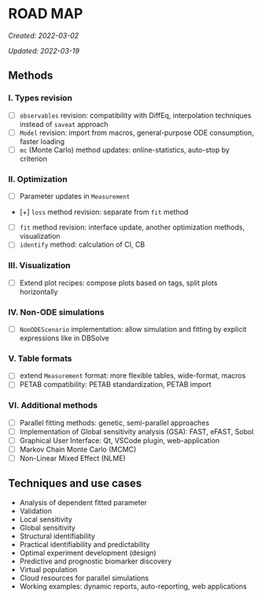 # ROAD MAP

_Created: 2022-03-02_

_Updated: 2022-03-19_

## Methods

### I. Types revision

- [ ] `observables` revision: compatibility with DiffEq, interpolation techniques instead of `saveat` approach
- [ ] `Model` revision: import from macros, general-purpose ODE consumption, faster loading
- [ ] `mc` (Monte Carlo) method updates: online-statistics, auto-stop by criterion

### II. Optimization

- [ ] Parameter updates in `Measurement`
- [+] `loss` method revision: separate from `fit` method
- [ ] `fit` method revision: interface update, another optimization methods, visualization
- [ ] `identify` method: calculation of CI, CB

### III. Visualization

- [ ] Extend plot recipes: compose plots based on tags, split plots horizontally

### IV. Non-ODE simulations

- [ ] `NonODEScenario` implementation: allow simulation and fitting by explicit expressions like in DBSolve

### V. Table formats

- [ ] extend `Measurement` format: more flexible tables, wide-format, macros
- [ ] PETAB compatibility: PETAB standardization, PETAB import

### VI. Additional methods

- [ ] Parallel fitting methods: genetic, semi-parallel approaches
- [ ] Implementation of Global sensitivity analysis (GSA): FAST, eFAST, Sobol
- [ ] Graphical User Interface: Qt, VSCode plugin, web-application
- [ ] Markov Chain Monte Carlo (MCMC)
- [ ] Non-Linear Mixed Effect (NLME)

## Techniques and use cases

- Analysis of dependent fitted parameter
- Validation
- Local sensitivity
- Global sensitivity
- Structural identifiability
- Practical identifiability and predictability
- Optimal experiment development (design)
- Predictive and prognostic biomarker discovery
- Virtual population
- Cloud resources for parallel simulations
- Working examples: dynamic reports, auto-reporting, web applications
